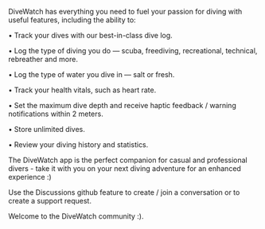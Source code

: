 DiveWatch has everything you need to fuel your passion for diving with useful features, including the ability to:

• Track your dives with our best-in-class dive log.

• Log the type of diving you do — scuba, freediving, recreational, technical, rebreather and more.

• Log the type of water you dive in — salt or fresh.

• Track your health vitals, such as heart rate.

• Set the maximum dive depth and receive haptic feedback / warning notifications within 2 meters.

• Store unlimited dives.

• Review your diving history and statistics.


The DiveWatch app is the perfect companion for casual and professional divers - take it with you on your next diving adventure for an enhanced experience :)

Use the Discussions github feature to create / join a conversation or to create a support request.

Welcome to the DiveWatch community :).
